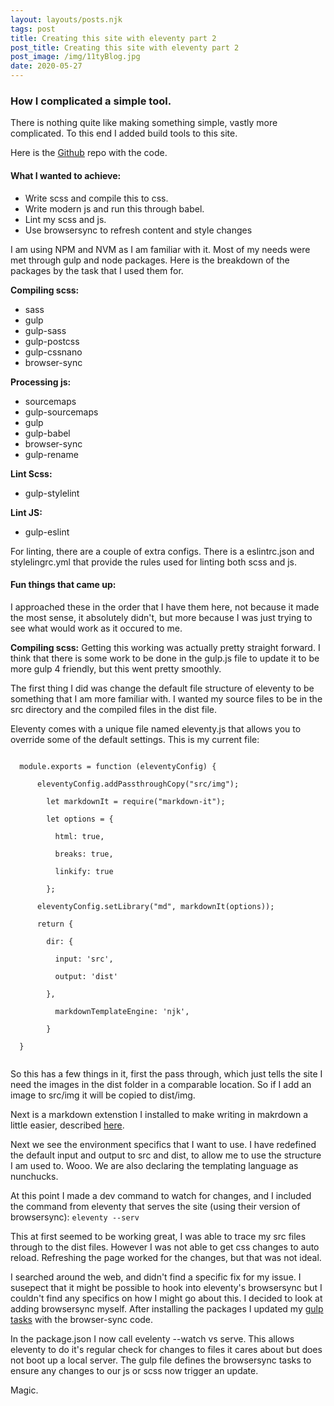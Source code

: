 ```yaml
---
layout: layouts/posts.njk
tags: post
title: Creating this site with eleventy part 2
post_title: Creating this site with eleventy part 2
post_image: /img/11tyBlog.jpg
date: 2020-05-27
---
```


### How I complicated a simple tool.

There is nothing quite like making something simple, vastly more complicated. To this end I added build tools to this site.

Here is the [Github](https://github.com/widescreenBob/11typersonalblog) repo with the code.

#### What I wanted to achieve:
- Write scss and compile this to css.
- Write modern js and run this through babel.
- Lint my scss and js.
- Use browsersync to refresh content and style changes

I am using NPM and NVM as I am familiar with it. Most of my needs were met through gulp and node packages. Here is the breakdown of the packages by the task that I used them for.

**Compiling scss:**
- sass
- gulp
- gulp-sass
- gulp-postcss
- gulp-cssnano
- browser-sync

**Processing js:**
- sourcemaps
- gulp-sourcemaps
- gulp
- gulp-babel
- browser-sync
- gulp-rename

**Lint Scss:**
- gulp-stylelint

**Lint JS:**
- gulp-eslint

For linting, there are a couple of extra configs. There is a eslintrc.json and stylelingrc.yml that provide the rules used for linting both scss and js.

#### Fun things that came up:

I approached these in the order that I have them here, not because it made the most sense, it absolutely didn't, but more because I was just trying to see what would work as it occured to me.

**Compiling scss:** Getting this working was actually pretty straight forward. I think that there is some work to be done in the gulp.js file to update it to be more gulp 4 friendly, but this went pretty smoothly.

The first thing I did was change the default file structure of eleventy to be something that I am more familiar with. I wanted my source files to be in the src directory and the compiled files in the dist file.

Eleventy comes with a unique file named eleventy.js that allows you to override some of the default settings. This is my current file:

<code>
  module.exports = function (eleventyConfig) {<br/>
    &nbsp;&nbsp;eleventyConfig.addPassthroughCopy("src/img");<br/>
    &nbsp;&nbsp;&nbsp;&nbsp;let markdownIt = require("markdown-it");<br/>
    &nbsp;&nbsp;&nbsp;&nbsp;let options = {<br/>
    &nbsp;&nbsp;&nbsp;&nbsp;&nbsp;&nbsp;html: true,<br/>
    &nbsp;&nbsp;&nbsp;&nbsp;&nbsp;&nbsp;breaks: true,<br/>
    &nbsp;&nbsp;&nbsp;&nbsp;&nbsp;&nbsp;linkify: true<br/>
    &nbsp;&nbsp;&nbsp;&nbsp;};<br/>
    &nbsp;&nbsp;eleventyConfig.setLibrary("md", markdownIt(options));<br/>
    &nbsp;&nbsp;return {<br/>
    &nbsp;&nbsp;&nbsp;&nbsp;dir: {<br/>
    &nbsp;&nbsp;&nbsp;&nbsp;&nbsp;&nbsp;input: 'src',<br/>
    &nbsp;&nbsp;&nbsp;&nbsp;&nbsp;&nbsp;output: 'dist'<br/>
    &nbsp;&nbsp;&nbsp;&nbsp;},<br/>
    &nbsp;&nbsp;&nbsp;&nbsp;&nbsp;&nbsp;markdownTemplateEngine: 'njk',<br/>
    &nbsp;&nbsp;&nbsp;&nbsp;}<br/>
  }<br/>
</code>

So this has a few things in it, first the pass through, which just tells the site I need the images in the dist folder in a comparable location. So if I add an image to src/img it will be copied to dist/img.

Next is a markdown extenstion I installed to make writing in makrdown a little easier, described [here](https://www.11ty.dev/docs/languages/markdown/).

Next we see the environment specifics that I want to use. I have redefined the default input and output to src and dist, to allow me to use the structure I am used to. Wooo. We are also declaring the templating language as nunchucks.

At this point I made a dev command to watch for changes, and I included the command from eleventy that serves the site (using their version of browsersync): <code>eleventy --serv</code>

This at first seemed to be working great, I was able to trace my src files through to the dist files. However I was not able to get css changes to auto reload. Refreshing the page worked for the changes, but that was not ideal.

I searched around the web, and didn't find a specific fix for my issue. I susepect that it might be possible to hook into eleventy's browsersync but I couldn't find any specifics on how I might go about this.  I decided to look at adding browsersync myself. After installing the packages I updated my [gulp tasks](https://github.com/widescreenBob/11typersonalblog/blob/master/gulpfile.js) with the browser-sync code.

In the package.json I now call evelenty --watch vs serve. This allows eleventy to do it's regular check for changes to files it cares about but does not boot up a local server. The gulp file defines the browsersync tasks to ensure any changes to our js or scss now trigger an update.

Magic.
